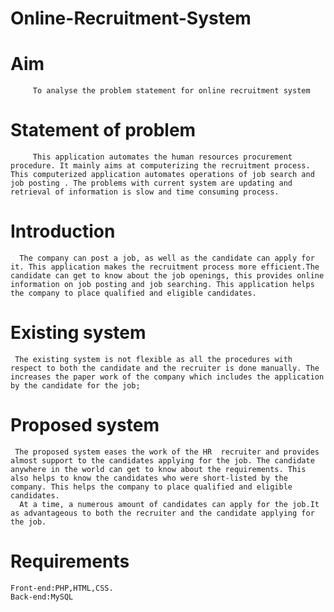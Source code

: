 # Online-Recruitment-System
# Aim
         To analyse the problem statement for online recruitment system 
# Statement of problem
         This application automates the human resources procurement procedure. It mainly aims at computerizing the recruitment process. This computerized application automates operations of job search and job posting . The problems with current system are updating and retrieval of information is slow and time consuming process. 
# Introduction
      The company can post a job, as well as the candidate can apply for it. This application makes the recruitment process more efficient.The candidate can get to know about the job openings, this provides online information on job posting and job searching. This application helps the company to place qualified and eligible candidates.
# Existing system
     The existing system is not flexible as all the procedures with respect to both the candidate and the recruiter is done manually. The increases the paper work of the company which includes the application by the candidate for the job; 
# Proposed system
     The proposed system eases the work of the HR  recruiter and provides almost support to the candidates applying for the job. The candidate anywhere in the world can get to know about the requirements. This also helps to know the candidates who were short-listed by the company. This helps the company to place qualified and eligible candidates. 
      At a time, a numerous amount of candidates can apply for the job.It as advantageous to both the recruiter and the candidate applying for the job.  
# Requirements
    Front-end:PHP,HTML,CSS.
    Back-end:MySQL
